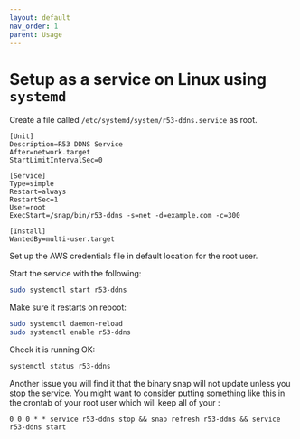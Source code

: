 ```yaml
---
layout: default
nav_order: 1
parent: Usage
---
```


# Setup as a service on Linux using `systemd`

Create a file called `/etc/systemd/system/r53-ddns.service` as root.

``` service
[Unit]
Description=R53 DDNS Service
After=network.target
StartLimitIntervalSec=0

[Service]
Type=simple
Restart=always
RestartSec=1
User=root
ExecStart=/snap/bin/r53-ddns -s=net -d=example.com -c=300

[Install]
WantedBy=multi-user.target
```

Set up the AWS credentials file in default location for the root user.

Start the service with the following:

``` sh
sudo systemctl start r53-ddns
```

Make sure it restarts on reboot:

``` sh
sudo systemctl daemon-reload
sudo systemctl enable r53-ddns
```

Check it is running OK:

``` sh
systemctl status r53-ddns
```

Another issue you will find it that the binary snap will not update unless you stop the service.  You might want to consider putting something like this in the crontab of your root user which will keep all of your :

``` cron
0 0 0 * * service r53-ddns stop && snap refresh r53-ddns && service r53-ddns start
```
